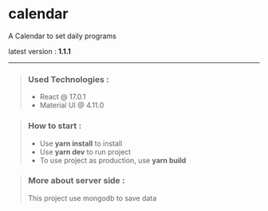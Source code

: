 # calendar
A Calendar to set daily programs

latest version : **1.1.1**

----------
> ### Used Technologies :
> * React @ 17.0.1
> * Material UI @ 4.11.0

> ### How to start :
> * Use **yarn install** to install
> * Use **yarn dev** to run project
> * To use project as production, use **yarn build**

> ### More about server side :
> This project use mongodb to save data
